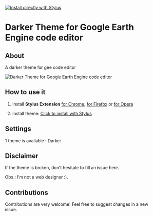 [![Install directly with Stylus](https://img.shields.io/badge/Install%20%20with-Stylus-00adad.svg?style=for-the-badge&logo=stylus)](https://raw.githubusercontent.com/joaosiqueira/dark-mode-gee/master/google-earth-engine-dark-mode.user.css)

# Darker Theme for Google Earth Engine code editor

## About
A darker theme for gee code editor

![Darker Theme for Google Earth Engine code editor](https://raw.githubusercontent.com/joaosiqueira/dark-mode-gee/master/darker.png)

## How to use it

1. Install **Stylus Extension** [for Chrome](https://chrome.google.com/webstore/detail/stylus/clngdbkpkpeebahjckkjfobafhncgmne), [for Firefox](https://addons.mozilla.org/fr/firefox/addon/styl-us/) or [for Opera](https://addons.opera.com/en-gb/extensions/details/stylus/)

2. Install theme: [Click to install with Stylus](https://raw.githubusercontent.com/joaosiqueira/dark-mode-gee/master/google-earth-engine-dark-mode.user.css) 

## Settings

1 theme is available : Darker

## Disclaimer

If the theme is broken, don't hesitate to fill an issue here.

Obs.: I'm not a web designer :).

## Contributions

Contributions are very welcome! Feel free to suggest changes in a new issue.